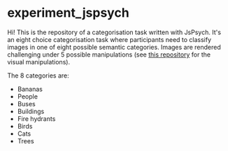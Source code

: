 # experiment_jspsych


Hi! This is the repository of a categorisation task written with JsPsych. It's an eight choice categorisation task where participants need to classify images in one of eight possible semantic categories. Images are rendered challenging under 5 possible manipulations (see [this repository](https://github.com/TimManiquet/Recurrence-stimulus-set) for the visual manipulations).

The 8 categories are:
- Bananas
- People
- Buses
- Buildings
- Fire hydrants
- Birds
- Cats
- Trees



